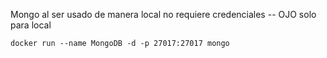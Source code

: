 


Mongo al ser usado de manera local no requiere credenciales -- OJO solo para local
```
docker run --name MongoDB -d -p 27017:27017 mongo
```
